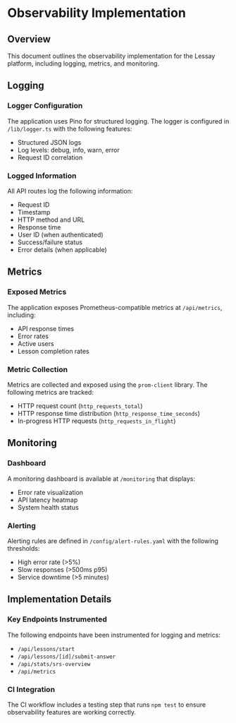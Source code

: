 # Observability Implementation

## Overview

This document outlines the observability implementation for the Lessay platform, including logging, metrics, and monitoring.

## Logging

### Logger Configuration

The application uses Pino for structured logging. The logger is configured in `/lib/logger.ts` with the following features:

- Structured JSON logs
- Log levels: debug, info, warn, error
- Request ID correlation

### Logged Information

All API routes log the following information:

- Request ID
- Timestamp
- HTTP method and URL
- Response time
- User ID (when authenticated)
- Success/failure status
- Error details (when applicable)

## Metrics

### Exposed Metrics

The application exposes Prometheus-compatible metrics at `/api/metrics`, including:

- API response times
- Error rates
- Active users
- Lesson completion rates

### Metric Collection

Metrics are collected and exposed using the `prom-client` library. The following metrics are tracked:

- HTTP request count (`http_requests_total`)
- HTTP response time distribution (`http_response_time_seconds`)
- In-progress HTTP requests (`http_requests_in_flight`)

## Monitoring

### Dashboard

A monitoring dashboard is available at `/monitoring` that displays:

- Error rate visualization
- API latency heatmap
- System health status

### Alerting

Alerting rules are defined in `/config/alert-rules.yaml` with the following thresholds:

- High error rate (>5%)
- Slow responses (>500ms p95)
- Service downtime (>5 minutes)

## Implementation Details

### Key Endpoints Instrumented

The following endpoints have been instrumented for logging and metrics:

- `/api/lessons/start`
- `/api/lessons/[id]/submit-answer`
- `/api/stats/srs-overview`
- `/api/metrics`

### CI Integration

The CI workflow includes a testing step that runs `npm test` to ensure observability features are working correctly.